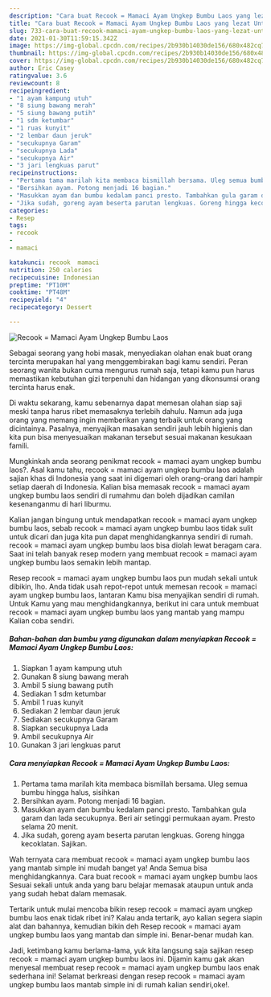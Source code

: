 ```yaml
---
description: "Cara buat Recook = Mamaci Ayam Ungkep Bumbu Laos yang lezat Untuk Jualan"
title: "Cara buat Recook = Mamaci Ayam Ungkep Bumbu Laos yang lezat Untuk Jualan"
slug: 733-cara-buat-recook-mamaci-ayam-ungkep-bumbu-laos-yang-lezat-untuk-jualan
date: 2021-01-30T11:59:15.342Z
image: https://img-global.cpcdn.com/recipes/2b930b14030de156/680x482cq70/recook-mamaci-ayam-ungkep-bumbu-laos-foto-resep-utama.jpg
thumbnail: https://img-global.cpcdn.com/recipes/2b930b14030de156/680x482cq70/recook-mamaci-ayam-ungkep-bumbu-laos-foto-resep-utama.jpg
cover: https://img-global.cpcdn.com/recipes/2b930b14030de156/680x482cq70/recook-mamaci-ayam-ungkep-bumbu-laos-foto-resep-utama.jpg
author: Eric Casey
ratingvalue: 3.6
reviewcount: 8
recipeingredient:
- "1 ayam kampung utuh"
- "8 siung bawang merah"
- "5 siung bawang putih"
- "1 sdm ketumbar"
- "1 ruas kunyit"
- "2 lembar daun jeruk"
- "secukupnya Garam"
- "secukupnya Lada"
- "secukupnya Air"
- "3 jari lengkuas parut"
recipeinstructions:
- "Pertama tama marilah kita membaca bismillah bersama. Uleg semua bumbu hingga halus, sisihkan"
- "Bersihkan ayam. Potong menjadi 16 bagian."
- "Masukkan ayam dan bumbu kedalam panci presto. Tambahkan gula garam dan lada secukupnya. Beri air setinggi permukaan ayam. Presto selama 20 menit."
- "Jika sudah, goreng ayam beserta parutan lengkuas. Goreng hingga kecoklatan. Sajikan."
categories:
- Resep
tags:
- recook
- 
- mamaci

katakunci: recook  mamaci 
nutrition: 250 calories
recipecuisine: Indonesian
preptime: "PT10M"
cooktime: "PT48M"
recipeyield: "4"
recipecategory: Dessert

---
```



![Recook = Mamaci Ayam Ungkep Bumbu Laos](https://img-global.cpcdn.com/recipes/2b930b14030de156/680x482cq70/recook-mamaci-ayam-ungkep-bumbu-laos-foto-resep-utama.jpg)

Sebagai seorang yang hobi masak, menyediakan olahan enak buat orang tercinta merupakan hal yang menggembirakan bagi kamu sendiri. Peran seorang  wanita bukan cuma mengurus rumah saja, tetapi kamu pun harus memastikan kebutuhan gizi terpenuhi dan hidangan yang dikonsumsi orang tercinta harus enak.

Di waktu  sekarang, kamu sebenarnya dapat memesan olahan siap saji meski tanpa harus ribet memasaknya terlebih dahulu. Namun ada juga orang yang memang ingin memberikan yang terbaik untuk orang yang dicintainya. Pasalnya, menyajikan masakan sendiri jauh lebih higienis dan kita pun bisa menyesuaikan makanan tersebut sesuai makanan kesukaan famili. 



Mungkinkah anda seorang penikmat recook = mamaci ayam ungkep bumbu laos?. Asal kamu tahu, recook = mamaci ayam ungkep bumbu laos adalah sajian khas di Indonesia yang saat ini digemari oleh orang-orang dari hampir setiap daerah di Indonesia. Kalian bisa memasak recook = mamaci ayam ungkep bumbu laos sendiri di rumahmu dan boleh dijadikan camilan kesenanganmu di hari liburmu.

Kalian jangan bingung untuk mendapatkan recook = mamaci ayam ungkep bumbu laos, sebab recook = mamaci ayam ungkep bumbu laos tidak sulit untuk dicari dan juga kita pun dapat menghidangkannya sendiri di rumah. recook = mamaci ayam ungkep bumbu laos bisa diolah lewat beragam cara. Saat ini telah banyak resep modern yang membuat recook = mamaci ayam ungkep bumbu laos semakin lebih mantap.

Resep recook = mamaci ayam ungkep bumbu laos pun mudah sekali untuk dibikin, lho. Anda tidak usah repot-repot untuk memesan recook = mamaci ayam ungkep bumbu laos, lantaran Kamu bisa menyajikan sendiri di rumah. Untuk Kamu yang mau menghidangkannya, berikut ini cara untuk membuat recook = mamaci ayam ungkep bumbu laos yang mantab yang mampu Kalian coba sendiri.

<!--inarticleads1-->

##### Bahan-bahan dan bumbu yang digunakan dalam menyiapkan Recook = Mamaci Ayam Ungkep Bumbu Laos:

1. Siapkan 1 ayam kampung utuh
1. Gunakan 8 siung bawang merah
1. Ambil 5 siung bawang putih
1. Sediakan 1 sdm ketumbar
1. Ambil 1 ruas kunyit
1. Sediakan 2 lembar daun jeruk
1. Sediakan secukupnya Garam
1. Siapkan secukupnya Lada
1. Ambil secukupnya Air
1. Gunakan 3 jari lengkuas parut




<!--inarticleads2-->

##### Cara menyiapkan Recook = Mamaci Ayam Ungkep Bumbu Laos:

1. Pertama tama marilah kita membaca bismillah bersama. Uleg semua bumbu hingga halus, sisihkan
1. Bersihkan ayam. Potong menjadi 16 bagian.
1. Masukkan ayam dan bumbu kedalam panci presto. Tambahkan gula garam dan lada secukupnya. Beri air setinggi permukaan ayam. Presto selama 20 menit.
1. Jika sudah, goreng ayam beserta parutan lengkuas. Goreng hingga kecoklatan. Sajikan.




Wah ternyata cara membuat recook = mamaci ayam ungkep bumbu laos yang mantab simple ini mudah banget ya! Anda Semua bisa menghidangkannya. Cara buat recook = mamaci ayam ungkep bumbu laos Sesuai sekali untuk anda yang baru belajar memasak ataupun untuk anda yang sudah hebat dalam memasak.

Tertarik untuk mulai mencoba bikin resep recook = mamaci ayam ungkep bumbu laos enak tidak ribet ini? Kalau anda tertarik, ayo kalian segera siapin alat dan bahannya, kemudian bikin deh Resep recook = mamaci ayam ungkep bumbu laos yang mantab dan simple ini. Benar-benar mudah kan. 

Jadi, ketimbang kamu berlama-lama, yuk kita langsung saja sajikan resep recook = mamaci ayam ungkep bumbu laos ini. Dijamin kamu gak akan menyesal membuat resep recook = mamaci ayam ungkep bumbu laos enak sederhana ini! Selamat berkreasi dengan resep recook = mamaci ayam ungkep bumbu laos mantab simple ini di rumah kalian sendiri,oke!.

